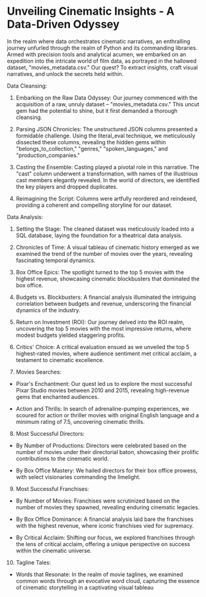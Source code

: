 # Unveiling Cinematic Insights - A Data-Driven Odyssey



In the realm where data orchestrates cinematic narratives, an enthralling journey unfurled through the realm of Python and its commanding libraries. Armed with precision tools and analytical acumen, we embarked on an expedition into the intricate world of film data, as portrayed in the hallowed dataset, "movies_metadata.csv." Our quest? To extract insights, craft visual narratives, and unlock the secrets held within.

Data Cleansing:

1. Embarking on the Raw Data Odyssey: Our journey commenced with the acquisition of a raw, unruly dataset – "movies_metadata.csv." This uncut gem had the potential to shine, but it first demanded a thorough cleansing.

2. Parsing JSON Chronicles: The unstructured JSON columns presented a formidable challenge. Using the literal_eval technique, we meticulously dissected these columns, revealing the hidden gems within "belongs_to_collection," "genres," "spoken_languages," and "production_companies."

3. Casting the Ensemble: Casting played a pivotal role in this narrative. The "cast" column underwent a transformation, with names of the illustrious cast members elegantly revealed. In the world of directors, we identified the key players and dropped duplicates.

4. Reimagining the Script: Columns were artfully reordered and reindexed, providing a coherent and compelling storyline for our dataset.


Data Analysis:

1. Setting the Stage: The cleaned dataset was meticulously loaded into a SQL database, laying the foundation for a theatrical data analysis.

2. Chronicles of Time: A visual tableau of cinematic history emerged as we examined the trend of the number of movies over the years, revealing fascinating temporal dynamics.

3. Box Office Epics: The spotlight turned to the top 5 movies with the highest revenue, showcasing cinematic blockbusters that dominated the box office.

4. Budgets vs. Blockbusters: A financial analysis illuminated the intriguing correlation between budgets and revenue, underscoring the financial dynamics of the industry.

5. Return on Investment (ROI): Our journey delved into the ROI realm, uncovering the top 5 movies with the most impressive returns, where modest budgets yielded staggering profits.

6. Critics' Choice: A critical evaluation ensued as we unveiled the top 5 highest-rated movies, where audience sentiment met critical acclaim, a testament to cinematic excellence.

7. Movies Searches:

  * Pixar's Enchantment: Our quest led us to explore the most successful Pixar Studio movies between 2010 and 2015, revealing high-revenue gems that enchanted audiences.

  * Action and Thrills: In search of adrenaline-pumping experiences, we scoured for action or thriller movies with original English language and a minimum rating of 7.5, uncovering cinematic thrills.

8. Most Successful Directors:

  * By Number of Productions: Directors were celebrated based on the number of movies under their directorial baton, showcasing their prolific contributions to the cinematic world.

  * By Box Office Mastery: We hailed directors for their box office prowess, with select visionaries commanding the limelight.

9. Most Successful Franchises:

  * By Number of Movies: Franchises were scrutinized based on the number of movies they spawned, revealing enduring cinematic legacies.

  * By Box Office Dominance: A financial analysis laid bare the franchises with the highest revenue, where iconic franchises vied for supremacy.

  * By Critical Acclaim: Shifting our focus, we explored franchises through the lens of critical acclaim, offering a unique perspective on success within the cinematic universe.

10. Tagline Tales:

  * Words that Resonate: In the realm of movie taglines, we examined common words through an evocative word cloud, capturing the essence of cinematic storytelling in a captivating visual tableau

